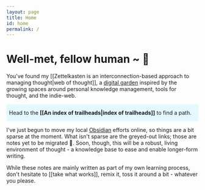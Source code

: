 ```yaml
---
layout: page
title: Home
id: home
permalink: /
---
```


# Well-met, fellow human ~ 🍄

You've found my [[Zettelkasten is an interconnection-based approach to managing thought|web of thought]], a [digital garden](https://maggieappleton.com/garden-history) inspired by the growing spaces around personal knowledge management, tools for thought, and the indie-web. 

<p style="padding: 1em .5em; background: #e3f9ff; border-radius: 4px;">
  Head to the <span style="font-weight: bold">[[An index of trailheads|index of trailheads]]</span> to find a path.
</p> 

I've just begun to move my local [Obsidian](https://www.obsidian.md/) efforts online, so things are a bit sparse at the moment. What isn't sparse are the greyed-out links; those are notes yet to be migrated 🐢. Soon, though, this will be a robust, living environment of thought - a knowledge base to ease and enable longer-form writing.

While these notes are mainly written as part of my own learning process, don't hesitate to [[take what works]], remix it, toss it around a bit - whatever you please.


<style>
  .wrapper {
    max-width: 46em;
  }
</style>
